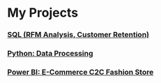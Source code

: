 # My Projects

### [SQL (RFM Analysis, Customer Retention)]( )

### [Python: Data Processing](https://github.com/quocanh15702/Python_DataProcessing.git)

### [Power BI: E-Commerce C2C Fashion Store](https://app.powerbi.com/view?r=eyJrIjoiYTIyYjA2ZGUtNzRiZC00MzM2LWFjYTAtM2U5ZDJiZDFkMGMwIiwidCI6ImFmMWYzNzUzLTM5MjUtNGU2Zi05NDliLTk3YzAwNzMyMDgwMyIsImMiOjEwfQ%3D%3D&pageName=ReportSection3de2d46356984c560c67)
